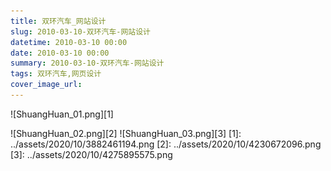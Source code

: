 ```yaml
---
title: 双环汽车_网站设计
slug: 2010-03-10-双环汽车-网站设计
datetime: 2010-03-10 00:00
date: 2010-03-10 00:00
summary: 2010-03-10-双环汽车-网站设计
tags: 双环汽车,网页设计
cover_image_url: 
---
```

![ShuangHuan_01.png][1]
<!--more-->
![ShuangHuan_02.png][2]
![ShuangHuan_03.png][3]
  [1]: ../assets/2020/10/3882461194.png
  [2]: ../assets/2020/10/4230672096.png
  [3]: ../assets/2020/10/4275895575.png